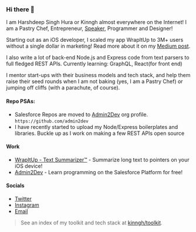 ### Hi there 👋
I am Harshdeep Singh Hura or Kinngh almost everywhere on the Internet! I am a Pastry Chef, Entrepreneur, [Speaker](https://www.youtube.com/watch?v=ty-inz18kzQ), Programmer and Designer! 

Starting out as an iOS developer, I scaled my app WrapItUp to 3M+ users without a single dollar in marketing! Read more about it on my [Medium post](https://medium.com/@kinngh/refusing-20m-in-acquisition-1-5m-users-and-the-story-of-how-i-built-it-all-for-99-year-1351e624e62f?source=---------3------------------).

I also write a lot of back-end Node.js and Express code from text parsers to full fledged REST APIs. Currently learning: GraphQL, React(for front end)

I mentor start-ups with their business models and tech stack, and help them raise their seed rounds when I am not baking (yes, I am a Pastry Chef) or jumping off cliffs (with a parachute, of course).

#### Repo PSAs:

- Salesforce Repos are moved to [Admin2Dev](https://github.com/admin2dev) org profile. `https://github.com/admin2dev`
- I have recently started to upload my Node/Express boilerplates and libraries. Buckle up as I work on making a few REST APIs open source

#### Work
- [WrapItUp - Text Summarizer™](https://apps.apple.com/app/id1017676504) - Summarize long text to pointers on your iOS device!
- [Admin2Dev](https://admin2dev.com) - Learn programming on the Salesforce Platform for free!

#### Socials
- [Twitter](https://twitter.com/kinngh)
- [Instagram](https://instagram.com/kinngh)
- [Email](mailto:harshdeephura@heuramedia.com)

> See an index of my toolkit and tech stack at [kinngh/toolkit](https://github.com/kinngh/toolkit).
